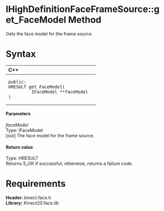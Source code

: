 IHighDefinitionFaceFrameSource::get\_FaceModel Method  
=====================================================  

Gets the face model for the frame source. <span id="syntaxSection"></span>

Syntax  
======  

<table>
<colgroup>
<col width="100%" />
</colgroup>
<thead>
<tr class="header">
<th align="left">C++</th>
</tr>
</thead>
<tbody>
<tr class="odd">
<td align="left"><pre><code>public:  
HRESULT get_FaceModel(  
         IFaceModel **faceModel  
)</code></pre></td>
</tr>
</tbody>
</table>

<span id="ID4EG"></span>
#### Parameters  

*faceModel*    
Type: IFaceModel  
[out] The face model for the frame source.  

<span id="ID4EP"></span>
#### Return value  

Type: HRESULT  
Returns S\_OK if successful; otherwise, returns a failure code.  

<span id="requirements"></span>

Requirements  
============  

**Header:** kinect.face.h  
**Library:** Kinect20.face.lib  



<!--Please do not edit the data in the comment block below.-->
<!--
TOCTitle : get_FaceModel Method
RLTitle : IHighDefinitionFaceFrameSource::get_FaceModel Method
KeywordK : get_FaceModel method
KeywordK : IHighDefinitionFaceFrameSource::get_FaceModel method
KeywordF : IHighDefinitionFaceFrameSource::get_FaceModel
KeywordF : get_FaceModel
KeywordF : Microsoft.Kinect.face.IHighDefinitionFaceFrameSource.get_FaceModel(IFaceModel@)
KeywordA : M:Microsoft.Kinect.face.IHighDefinitionFaceFrameSource.get_FaceModel(IFaceModel@)
AssetID : M:Microsoft.Kinect.face.IHighDefinitionFaceFrameSource.get_FaceModel(IFaceModel@)
Locale : en-us
CommunityContent : 1
APIType : Managed
APILocation : 
APIName : Microsoft.Kinect.face.IHighDefinitionFaceFrameSource::get_FaceModel
TargetOS : Windows
TopicType : kbSyntax
DevLang : C++
DocSet : K4Wv2
ProjType : K4Wv2Proj
Technology : Kinect for Windows
Product : Kinect for Windows SDK v2
productversion : 20
-->
